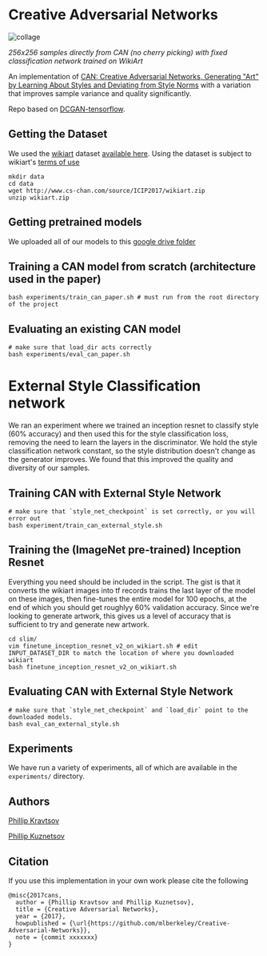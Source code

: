 # Creative Adversarial Networks
![collage](https://raw.githubusercontent.com/mlberkeley/Creative-Adversarial-Networks/master/assets/256_external_collage.png)

*256x256 samples directly from CAN (no cherry picking) with fixed classification network trained on WikiArt*


An implementation of [CAN: Creative Adversarial Networks, Generating "Art" 
by Learning About Styles and Deviating from Style Norms](https://arxiv.org/abs/1706.07068) with a variation that improves sample variance and quality significantly.

Repo based on [DCGAN-tensorflow](https://github.com/carpedm20/DCGAN-tensorflow).

<!-- with modifications to reduce checkerboard artifacts according to [this --> 
<!-- distill article](https://distill.pub/2016/deconv-checkerboard/) -->


## Getting the Dataset
We used the [wikiart](https://www.wikiart.org/) dataset 
[available here](https://github.com/cs-chan/ICIP2016-PC/tree/f5d6f6b58a6d8a4bd05aaaedd9688d08c02df8f2/WikiArt%20Dataset). 
Using the dataset is subject to wikiart's [terms of use](https://www.wikiart.org/en/terms-of-use)

```
mkdir data
cd data
wget http://www.cs-chan.com/source/ICIP2017/wikiart.zip
unzip wikiart.zip
```

## Getting pretrained models
We uploaded all of our models to this [google drive folder](https://drive.google.com/open?id=1FNDxvpb_UY5MZ3zBnOOfGDQCXzeE7hbs)

## Training a CAN model from scratch (architecture used in the paper)
```
bash experiments/train_can_paper.sh # must run from the root directory of the project
```
## Evaluating an existing CAN model
```
# make sure that load_dir acts correctly
bash experiments/eval_can_paper.sh
```

# External Style Classification network
We ran an experiment where we trained an inception resnet to classify style (60% accuracy) 
and then used this for the style classification loss, removing the need to learn the layers
in the discriminator. We hold the style classification network constant, so the style distribution
doesn't change as the generator improves. We found that this improved the quality and diversity
of our samples.

## Training CAN with External Style Network
```
# make sure that `style_net_checkpoint` is set correctly, or you will error out
bash experiment/train_can_external_style.sh
```

## Training the (ImageNet pre-trained) Inception Resnet
Everything you need should be included in the script. The gist is that it converts the wikiart images into tf records
trains the last layer of the model on these images, then fine-tunes the entire model for 100 epochs, at the end of which
you should get roughlyy 60% validation accuracy. Since we're looking to generate artwork, this gives us a
level of accuracy that is sufficient to try and generate new artwork.
```
cd slim/
vim finetune_inception_resnet_v2_on_wikiart.sh # edit INPUT_DATASET_DIR to match the location of where you downloaded wikiart
bash finetune_inception_resnet_v2_on_wikiart.sh
```
## Evaluating CAN with External Style Network
```
# make sure that `style_net_checkpoint` and `load_dir` point to the downloaded models. 
bash eval_can_external_style.sh
```

## Experiments
We have run a variety of experiments, all of which are available in the `experiments/` directory.
## Authors 
[Phillip Kravtsov](https://github.com/phillip-kravtsov)

[Phillip Kuznetsov](https://github.com/philkuz)

## Citation

If you use this implementation in your own work please cite the following
```
@misc{2017cans,
  author = {Phillip Kravtsov and Phillip Kuznetsov},
  title = {Creative Adversarial Networks},
  year = {2017},
  howpublished = {\url{https://github.com/mlberkeley/Creative-Adversarial-Networks}},
  note = {commit xxxxxxx}
}
```
